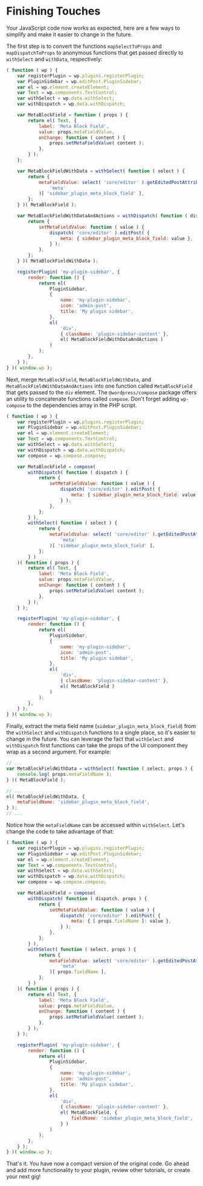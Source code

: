 # Finishing Touches

Your JavaScript code now works as expected, here are a few ways to simplify and make it easier to change in the future.

The first step is to convert the functions `mapSelectToProps` and `mapDispatchToProps` to anonymous functions that get passed directly to `withSelect` and `withData`, respectively:

```js
( function ( wp ) {
	var registerPlugin = wp.plugins.registerPlugin;
	var PluginSidebar = wp.editPost.PluginSidebar;
	var el = wp.element.createElement;
	var Text = wp.components.TextControl;
	var withSelect = wp.data.withSelect;
	var withDispatch = wp.data.withDispatch;

	var MetaBlockField = function ( props ) {
		return el( Text, {
			label: 'Meta Block Field',
			value: props.metaFieldValue,
			onChange: function ( content ) {
				props.setMetaFieldValue( content );
			},
		} );
	};

	var MetaBlockFieldWithData = withSelect( function ( select ) {
		return {
			metaFieldValue: select( 'core/editor' ).getEditedPostAttribute(
				'meta'
			)[ 'sidebar_plugin_meta_block_field' ],
		};
	} )( MetaBlockField );

	var MetaBlockFieldWithDataAndActions = withDispatch( function ( dispatch ) {
		return {
			setMetaFieldValue: function ( value ) {
				dispatch( 'core/editor' ).editPost( {
					meta: { sidebar_plugin_meta_block_field: value },
				} );
			},
		};
	} )( MetaBlockFieldWithData );

	registerPlugin( 'my-plugin-sidebar', {
		render: function () {
			return el(
				PluginSidebar,
				{
					name: 'my-plugin-sidebar',
					icon: 'admin-post',
					title: 'My plugin sidebar',
				},
				el(
					'div',
					{ className: 'plugin-sidebar-content' },
					el( MetaBlockFieldWithDataAndActions )
				)
			);
		},
	} );
} )( window.wp );
```

Next, merge `MetaBlockField`, `MetaBlockFieldWithData`, and `MetaBlockFieldWithDataAndActions` into one function called `MetaBlockField` that gets passed to the `div` element. The `@wordpress/compose` package offers an utility to concatenate functions called `compose`. Don't forget adding `wp-compose` to the dependencies array in the PHP script.

```js
( function ( wp ) {
	var registerPlugin = wp.plugins.registerPlugin;
	var PluginSidebar = wp.editPost.PluginSidebar;
	var el = wp.element.createElement;
	var Text = wp.components.TextControl;
	var withSelect = wp.data.withSelect;
	var withDispatch = wp.data.withDispatch;
	var compose = wp.compose.compose;

	var MetaBlockField = compose(
		withDispatch( function ( dispatch ) {
			return {
				setMetaFieldValue: function ( value ) {
					dispatch( 'core/editor' ).editPost( {
						meta: { sidebar_plugin_meta_block_field: value },
					} );
				},
			};
		} ),
		withSelect( function ( select ) {
			return {
				metaFieldValue: select( 'core/editor' ).getEditedPostAttribute(
					'meta'
				)[ 'sidebar_plugin_meta_block_field' ],
			};
		} )
	)( function ( props ) {
		return el( Text, {
			label: 'Meta Block Field',
			value: props.metaFieldValue,
			onChange: function ( content ) {
				props.setMetaFieldValue( content );
			},
		} );
	} );

	registerPlugin( 'my-plugin-sidebar', {
		render: function () {
			return el(
				PluginSidebar,
				{
					name: 'my-plugin-sidebar',
					icon: 'admin-post',
					title: 'My plugin sidebar',
				},
				el(
					'div',
					{ className: 'plugin-sidebar-content' },
					el( MetaBlockField )
				)
			);
		},
	} );
} )( window.wp );
```

Finally, extract the meta field name (`sidebar_plugin_meta_block_field`) from the `withSelect` and `withDispatch` functions to a single place, so it's easier to change in the future. You can leverage the fact that `withSelect` and `withDispatch` first functions can take the props of the UI component they wrap as a second argument. For example:

```js
// ...
var MetaBlockFieldWithData = withSelect( function ( select, props ) {
	console.log( props.metaFieldName );
} )( MetaBlockField );

// ...
el( MetaBlockFieldWithData, {
	metaFieldName: 'sidebar_plugin_meta_block_field',
} );
// ...
```

Notice how the `metaFieldName` can be accessed within `withSelect`. Let's change the code to take advantage of that:

```js
( function ( wp ) {
	var registerPlugin = wp.plugins.registerPlugin;
	var PluginSidebar = wp.editPost.PluginSidebar;
	var el = wp.element.createElement;
	var Text = wp.components.TextControl;
	var withSelect = wp.data.withSelect;
	var withDispatch = wp.data.withDispatch;
	var compose = wp.compose.compose;

	var MetaBlockField = compose(
		withDispatch( function ( dispatch, props ) {
			return {
				setMetaFieldValue: function ( value ) {
					dispatch( 'core/editor' ).editPost( {
						meta: { [ props.fieldName ]: value },
					} );
				},
			};
		} ),
		withSelect( function ( select, props ) {
			return {
				metaFieldValue: select( 'core/editor' ).getEditedPostAttribute(
					'meta'
				)[ props.fieldName ],
			};
		} )
	)( function ( props ) {
		return el( Text, {
			label: 'Meta Block Field',
			value: props.metaFieldValue,
			onChange: function ( content ) {
				props.setMetaFieldValue( content );
			},
		} );
	} );

	registerPlugin( 'my-plugin-sidebar', {
		render: function () {
			return el(
				PluginSidebar,
				{
					name: 'my-plugin-sidebar',
					icon: 'admin-post',
					title: 'My plugin sidebar',
				},
				el(
					'div',
					{ className: 'plugin-sidebar-content' },
					el( MetaBlockField, {
						fieldName: 'sidebar_plugin_meta_block_field',
					} )
				)
			);
		},
	} );
} )( window.wp );
```

That's it. You have now a compact version of the original code. Go ahead and add more functionality to your plugin, review other tutorials, or create your next gig!
